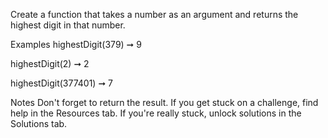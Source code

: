 Create a function that takes a number as an argument and returns the highest digit in that number.

Examples
highestDigit(379) ➞ 9

highestDigit(2) ➞ 2

highestDigit(377401) ➞ 7

Notes
Don't forget to return the result.
If you get stuck on a challenge, find help in the Resources tab.
If you're really stuck, unlock solutions in the Solutions tab.